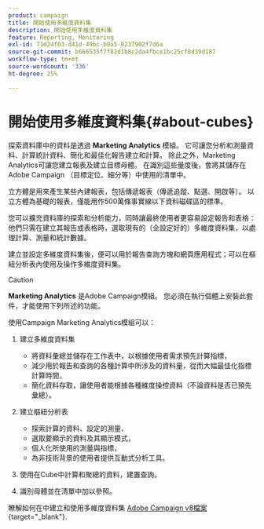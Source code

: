 ```yaml
---
product: campaign
title: 開始使用多維度資料集
description: 開始使用多維度資料集
feature: Reporting, Monitoring
exl-id: 71d24f03-d41d-49bc-b9a5-8237902f7d6a
source-git-commit: b666535f7f82d1b8c2da4fbce1bc25cf8d39d187
workflow-type: tm+mt
source-wordcount: '336'
ht-degree: 25%

---
```


# 開始使用多維度資料集{#about-cubes}



探索資料庫中的資料是透過 **Marketing Analytics** 模組。 它可讓您分析和測量資料、計算統計資料、簡化和最佳化報告建立和計算。 除此之外，Marketing Analytics可讓您建立報表及建立目標母體。 在識別這些量度後，會將其儲存在Adobe Campaign （目標定位、細分等）中使用的清單中。

立方體是用來產生某些內建報表，包括傳遞報表（傳遞追蹤、點選、開啟等）。 以立方體為基礎的報表，僅能用作500萬條事實線以下資料磁碟區的標準。

您可以擴充資料庫的探索和分析能力，同時讓最終使用者更容易設定報告和表格：他們只需在建立其報告或表格時，選取現有的（全設定好的）多維度資料集，以處理計算、測量和統計數據。

建立並設定多維度資料集後，便可以用於報告查詢方塊和網頁應用程式；可以在樞紐分析表內使用及操作多維度資料集。

>[!CAUTION]
>
>**Marketing Analytics** 是Adobe Campaign模組。 您必須在執行個體上安裝此套件，才能使用下列所述的功能。

使用Campaign Marketing Analytics模組可以：

1. 建立多維度資料集

   * 將資料彙總並儲存在工作表中，以根據使用者需求預先計算指標，
   * 減少用於報告和查詢的各種計算中所涉及的資料量，從而大幅最佳化指標計算時間，
   * 簡化資料存取，讓使用者能根據各種維度操控資料（不論資料是否已預先彙總）。

1. 建立樞紐分析表

   * 探索計算的資料、設定的測量、
   * 選取要顯示的資料及其顯示模式，
   * 個人化所使用的測量與指標，
   * 為非技術背景的使用者提供互動式分析工具。

1. 使用在Cube中計算和聚總的資料，建置查詢。
1. 識別母體並在清單中加以參照。

瞭解如何在中建立和使用多維度資料集 [Adobe Campaign v8檔案](https://experienceleague.adobe.com/docs/campaign/campaign-v8/analytics/reports/cubes/gs-cubes.html?lang=zh-Hant){target="_blank"}.
